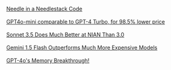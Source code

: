 
[Needle in a Needlestack Code](https://github.com/llmonpy/needle-in-a-needlestack)<br><br>
[GPT4o-mini comparable to GPT-4 Turbo, for 98.5% lower price](gpt4o-mini.md)<br><br>
[Sonnet 3.5 Does Much Better at NIAN Than 3.0](sonnet-3.5.md)<br><br>
[Gemini 1.5 Flash Outperforms Much More Expensive Models](gemini-1-5)<br><br>
[GPT-4o's Memory Breakthrough!](intro)